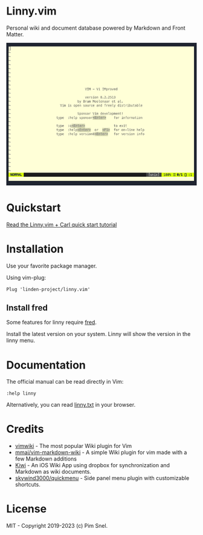 # Linny.vim

Personal wiki and document database powered by Markdown and Front Matter.

![](linny-vim1.gif)

# Quickstart

[Read the Linny.vim + Carl quick start tutorial](https://linden-project.github.io/posts/tutorial-linny-and-carl/)

# Installation

Use your favorite package manager.

Using vim-plug:

```
Plug 'linden-project/linny.vim'
```

## Install fred

Some features for linny require [fred](https://github.com/linden-project/fred).

Install the latest version on your system. Linny will show the version in the
linny menu.

# Documentation

The official manual can be read directly in Vim:

```
:help linny
```

Alternatively, you can read
[linny.txt](https://github.com/linden-project/linny.vim/blob/master/doc/linny.txt)
in your browser.

# Credits

- [vimwiki](https://github.com/vimwiki/vimwiki) - The most popular Wiki plugin for Vim
- [mmai/vim-markdown-wiki](https://github.com/mmai/vim-markdown-wiki) - A simple Wiki plugin for vim made with a few Markdown additions
- [Kiwi](https://github.com/landakram/kiwi) - An iOS Wiki App using dropbox for synchronization and Markdown as wiki documents.
- [skywind3000/quickmenu](https://github.com/skywind3000/quickmenu.vim) - Side panel menu plugin with customizable shortcuts.

# License

MIT - Copyright 2019-2023 (c) Pim Snel.
